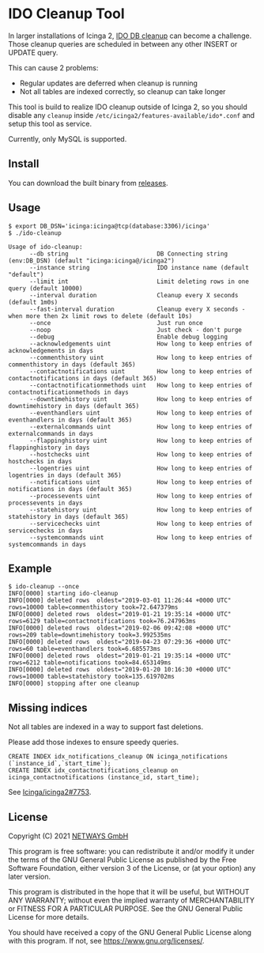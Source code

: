 # IDO Cleanup Tool

In larger installations of Icinga 2, [IDO DB cleanup] can become a challenge. Those cleanup queries are scheduled in
between any other INSERT or UPDATE query.

This can cause 2 problems:
- Regular updates are deferred when cleanup is running
- Not all tables are indexed correctly, so cleanup can take longer

This tool is build to realize IDO cleanup outside of Icinga 2, so you should disable any `cleanup` inside
`/etc/icinga2/features-available/ido*.conf` and setup this tool as service.

Currently, only MySQL is supported.

[IDO DB cleanup]: https://icinga.com/docs/icinga-2/latest/doc/14-features/#db-ido-cleanup

## Install

You can download the built binary from [releases](https://github.com/NETWAYS/ido-cleanup/releases).

## Usage

```
$ export DB_DSN='icinga:icinga@tcp(database:3306)/icinga'
$ ./ido-cleanup
```

```
Usage of ido-cleanup:
      --db string                         DB Connecting string (env:DB_DSN) (default "icinga:icinga@/icinga2")
      --instance string                   IDO instance name (default "default")
      --limit int                         Limit deleting rows in one query (default 10000)
      --interval duration                 Cleanup every X seconds (default 1m0s)
      --fast-interval duration            Cleanup every X seconds - when more then 2x limit rows to delete (default 10s)
      --once                              Just run once
      --noop                              Just check - don't purge
      --debug                             Enable debug logging
      --acknowledgements uint             How long to keep entries of acknowledgements in days
      --commenthistory uint               How long to keep entries of commenthistory in days (default 365)
      --contactnotifications uint         How long to keep entries of contactnotifications in days (default 365)
      --contactnotificationmethods uint   How long to keep entries of contactnotificationmethods in days
      --downtimehistory uint              How long to keep entries of downtimehistory in days (default 365)
      --eventhandlers uint                How long to keep entries of eventhandlers in days (default 365)
      --externalcommands uint             How long to keep entries of externalcommands in days
      --flappinghistory uint              How long to keep entries of flappinghistory in days
      --hostchecks uint                   How long to keep entries of hostchecks in days
      --logentries uint                   How long to keep entries of logentries in days (default 365)
      --notifications uint                How long to keep entries of notifications in days (default 365)
      --processevents uint                How long to keep entries of processevents in days
      --statehistory uint                 How long to keep entries of statehistory in days (default 365)
      --servicechecks uint                How long to keep entries of servicechecks in days
      --systemcommands uint               How long to keep entries of systemcommands in days
```

## Example

```
$ ido-cleanup --once
INFO[0000] starting ido-cleanup                         
INFO[0000] deleted rows  oldest="2019-03-01 11:26:44 +0000 UTC" rows=10000 table=commenthistory took=72.647379ms
INFO[0000] deleted rows  oldest="2019-01-21 19:35:14 +0000 UTC" rows=6129 table=contactnotifications took=76.247963ms
INFO[0000] deleted rows  oldest="2019-02-06 09:42:08 +0000 UTC" rows=209 table=downtimehistory took=3.992535ms
INFO[0000] deleted rows  oldest="2019-04-23 07:29:36 +0000 UTC" rows=60 table=eventhandlers took=6.685573ms
INFO[0000] deleted rows  oldest="2019-01-21 19:35:14 +0000 UTC" rows=6212 table=notifications took=84.653149ms
INFO[0000] deleted rows  oldest="2019-01-20 10:16:30 +0000 UTC" rows=10000 table=statehistory took=135.619702ms
INFO[0000] stopping after one cleanup       
```

## Missing indices

Not all tables are indexed in a way to support fast deletions. 

Please add those indexes to ensure speedy queries.

```mysql
CREATE INDEX idx_notifications_cleanup ON icinga_notifications (`instance_id`,`start_time`);
CREATE INDEX idx_contactnotifications_cleanup on icinga_contactnotifications (instance_id, start_time);
```

See [Icinga/icinga2#7753](https://github.com/Icinga/icinga2/issues/7753).

## License

Copyright (C) 2021 [NETWAYS GmbH](mailto:info@netways.de)

This program is free software: you can redistribute it and/or modify
it under the terms of the GNU General Public License as published by
the Free Software Foundation, either version 3 of the License, or
(at your option) any later version.

This program is distributed in the hope that it will be useful,
but WITHOUT ANY WARRANTY; without even the implied warranty of
MERCHANTABILITY or FITNESS FOR A PARTICULAR PURPOSE.  See the
GNU General Public License for more details.

You should have received a copy of the GNU General Public License
along with this program.  If not, see <https://www.gnu.org/licenses/>.
